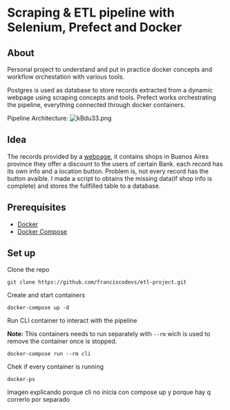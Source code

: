 # Scraping & ETL pipeline with Selenium, Prefect and Docker

## About
Personal project to understand and put in practice docker concepts and workflow orchestation with various tools.

Postgres is used as database to store records extracted from a dynamic webpage using scraping concepts and tools. Prefect works orchestrating the pipeline, everything connected through docker containers.

Pipeline Architecture:
![kBdu33.png](https://i2.lensdump.com/i/kBdu33.png)

## Idea
The records provided by a [webpage](https://www.bancoprovincia.com.ar/cuentadni/contenidos/cdniBeneficios/), it contains shops in Buenos Aires province they offer a discount to the users of certain Bank. each record has its own info and a location button. Problem is, not every record has the button avaible. I made a script to obtains the missing data(if shop info is complete) and stores the fullfilled table to a database.

## Prerequisites
- [Docker](https://docs.docker.com/get-docker/)
- [Docker Compose](https://docs.docker.com/compose/)

## Set up
Clone the repo
```
git clone https://github.com/franciscodevs/etl-project.git
```
Create and start containers
```
docker-compose up -d 
```
Run CLI container to interact with the pipeline

**Note:** This containers needs to run separately with ```--rm``` wich is used to remove the container once is stopped. 
```
docker-compose run --rm cli
```
Chek if every container is running
```
docker-ps
```
Imagen explicando porque cli no inicia con compose up y porque hay q correrlo por separado

